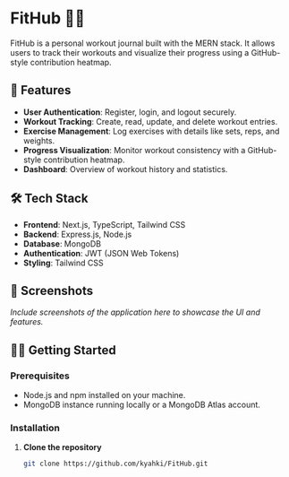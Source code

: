 # FitHub 🏋️‍♂️

FitHub is a personal workout journal built with the MERN stack. It allows users to track their workouts and visualize their progress using a GitHub-style contribution heatmap.

## 🚀 Features

- **User Authentication**: Register, login, and logout securely.
- **Workout Tracking**: Create, read, update, and delete workout entries.
- **Exercise Management**: Log exercises with details like sets, reps, and weights.
- **Progress Visualization**: Monitor workout consistency with a GitHub-style contribution heatmap.
- **Dashboard**: Overview of workout history and statistics.

## 🛠️ Tech Stack

- **Frontend**: Next.js, TypeScript, Tailwind CSS
- **Backend**: Express.js, Node.js
- **Database**: MongoDB
- **Authentication**: JWT (JSON Web Tokens)
- **Styling**: Tailwind CSS

## 📸 Screenshots

*Include screenshots of the application here to showcase the UI and features.*

## 🧑‍💻 Getting Started

### Prerequisites

- Node.js and npm installed on your machine.
- MongoDB instance running locally or a MongoDB Atlas account.

### Installation

1. **Clone the repository**
   ```bash
   git clone https://github.com/kyahki/FitHub.git
